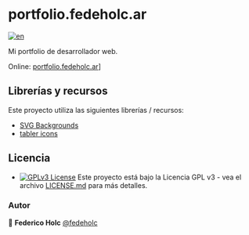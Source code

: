 # portfolio.fedeholc.ar

[![en](https://img.shields.io/badge/lang-en-red.svg)](https://github.com/fedeholc/portfolio.fedeholc.ar/blob/master/README.md)

Mi portfolio de desarrollador web.

Online: [portfolio.fedeholc.ar](https://portfolio.fedeholc.ar)]

## Librerías y recursos

Este proyecto utiliza las siguientes librerías / recursos:

- [SVG Backgrounds](https://www.svgbackgrounds.com/)
- [tabler icons](https://github.com/tabler/tabler-icons)

## Licencia

- [![GPLv3 License](https://img.shields.io/badge/License-GPL%20v3-yellow.svg)](https://opensource.org/licenses/) Este proyecto está bajo la Licencia GPL v3 - vea el archivo [LICENSE.md](LICENSE.md) para más detalles.

### Autor

👤 **Federico Holc** [@fedeholc](https://github.com/fedeholc)
